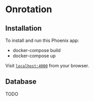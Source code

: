# Onrotation

## Installation

To install and run this Phoenix app:

  * docker-compose build
  * docker-compose up

Visit [`localhost:4000`](http://localhost:4000) from your browser.

## Database

TODO
